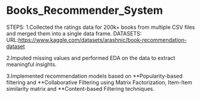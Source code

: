 # Books_Recommender_System

STEPS:
1.Collected the ratings data for 200k+ books from multiple CSV files and merged them into a single data frame.
DATASETS:
URL:https://www.kaggle.com/datasets/arashnic/book-recommendation-dataset

2.Imputed missing values and performed EDA on the data to extract meaningful insights.

3.Implemented recommendation models based on
 **Popularity-based filtering
 and
 **Collaborative Filtering using Matrix Factorization, Item-Item similarity matrix
 and 
 **Content-based Filtering techniques.
